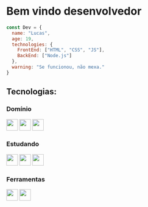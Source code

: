 # Bem vindo desenvolvedor
```js
const Dev = {
  name: "Lucas",
  age: 19,
  technologies: {
    FrontEnd: ["HTML", "CSS", "JS"],
    BackEnd: ["Node.js"]
  },
  warning: "Se funcionou, não mexa."
}
```

## Tecnologias:
<div class="tecnologias">
    <h3>Domínio</h3>
    <img height="30" width="30" src="https://cdn.jsdelivr.net/gh/devicons/devicon/icons/html5/html5-original.svg" />
    <img height="30" width="30" src="https://cdn.jsdelivr.net/gh/devicons/devicon/icons/javascript/javascript-original.svg" />
    <img height="30" width="30" src="https://cdn.jsdelivr.net/gh/devicons/devicon/icons/css3/css3-original.svg" />        
</div>

<div class="tecnologias">
    <h3>Estudando</h3>
    <img height="30" width="30" src="https://cdn.jsdelivr.net/gh/devicons/devicon/icons/react/react-original.svg" />
    <img height="30" width="30" src="https://cdn.jsdelivr.net/gh/devicons/devicon/icons/typescript/typescript-original.svg" />
    <img height="30" width="30" src="https://cdn.jsdelivr.net/gh/devicons/devicon/icons/nodejs/nodejs-original.svg" />  
</div>

<div class="tecnologias">
    <h3>Ferramentas</h3>
    <img height="30" width="30" src="https://cdn.jsdelivr.net/gh/devicons/devicon/icons/vscode/vscode-original.svg" />
    <img height="30" width="30" src="https://cdn.jsdelivr.net/gh/devicons/devicon/icons/opera/opera-original.svg" />             
</div>
